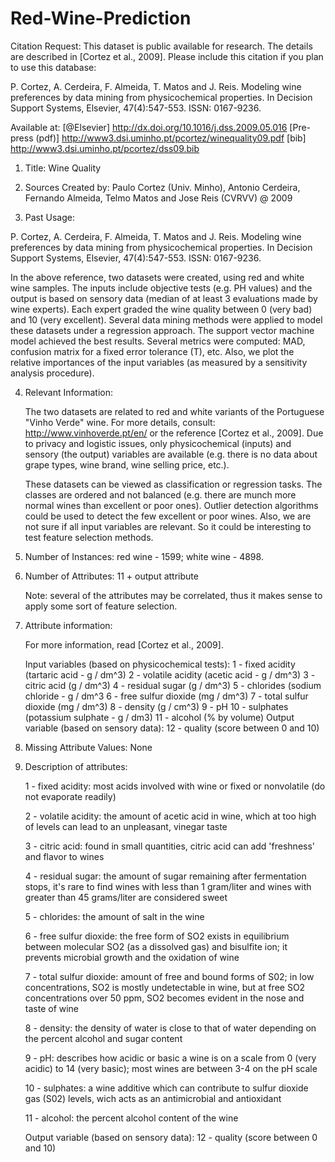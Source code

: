 # Red-Wine-Prediction
Citation Request:
  This dataset is public available for research. The details are described in [Cortez et al., 2009]. 
  Please include this citation if you plan to use this database:

  P. Cortez, A. Cerdeira, F. Almeida, T. Matos and J. Reis. 
  Modeling wine preferences by data mining from physicochemical properties.
  In Decision Support Systems, Elsevier, 47(4):547-553. ISSN: 0167-9236.

  Available at: [@Elsevier] http://dx.doi.org/10.1016/j.dss.2009.05.016
                [Pre-press (pdf)] http://www3.dsi.uminho.pt/pcortez/winequality09.pdf
                [bib] http://www3.dsi.uminho.pt/pcortez/dss09.bib

1. Title: Wine Quality 

2. Sources
   Created by: Paulo Cortez (Univ. Minho), Antonio Cerdeira, Fernando Almeida, Telmo Matos and Jose Reis (CVRVV) @ 2009
   
3. Past Usage:

  P. Cortez, A. Cerdeira, F. Almeida, T. Matos and J. Reis. 
  Modeling wine preferences by data mining from physicochemical properties.
  In Decision Support Systems, Elsevier, 47(4):547-553. ISSN: 0167-9236.

  In the above reference, two datasets were created, using red and white wine samples.
  The inputs include objective tests (e.g. PH values) and the output is based on sensory data
  (median of at least 3 evaluations made by wine experts). Each expert graded the wine quality 
  between 0 (very bad) and 10 (very excellent). Several data mining methods were applied to model
  these datasets under a regression approach. The support vector machine model achieved the
  best results. Several metrics were computed: MAD, confusion matrix for a fixed error tolerance (T),
  etc. Also, we plot the relative importances of the input variables (as measured by a sensitivity
  analysis procedure).
 
4. Relevant Information:

   The two datasets are related to red and white variants of the Portuguese "Vinho Verde" wine.
   For more details, consult: http://www.vinhoverde.pt/en/ or the reference [Cortez et al., 2009].
   Due to privacy and logistic issues, only physicochemical (inputs) and sensory (the output) variables 
   are available (e.g. there is no data about grape types, wine brand, wine selling price, etc.).

   These datasets can be viewed as classification or regression tasks.
   The classes are ordered and not balanced (e.g. there are munch more normal wines than
   excellent or poor ones). Outlier detection algorithms could be used to detect the few excellent
   or poor wines. Also, we are not sure if all input variables are relevant. So
   it could be interesting to test feature selection methods. 

5. Number of Instances: red wine - 1599; white wine - 4898. 

6. Number of Attributes: 11 + output attribute
  
   Note: several of the attributes may be correlated, thus it makes sense to apply some sort of
   feature selection.

7. Attribute information:

   For more information, read [Cortez et al., 2009].

   Input variables (based on physicochemical tests):
   1 - fixed acidity (tartaric acid - g / dm^3)
   2 - volatile acidity (acetic acid - g / dm^3)
   3 - citric acid (g / dm^3)
   4 - residual sugar (g / dm^3)
   5 - chlorides (sodium chloride - g / dm^3
   6 - free sulfur dioxide (mg / dm^3)
   7 - total sulfur dioxide (mg / dm^3)
   8 - density (g / cm^3)
   9 - pH
   10 - sulphates (potassium sulphate - g / dm3)
   11 - alcohol (% by volume)
   Output variable (based on sensory data): 
   12 - quality (score between 0 and 10)

8. Missing Attribute Values: None

9. Description of attributes:

   1 - fixed acidity: most acids involved with wine or fixed or nonvolatile (do not evaporate readily)

   2 - volatile acidity: the amount of acetic acid in wine, which at too high of levels can lead to an unpleasant, vinegar taste

   3 - citric acid: found in small quantities, citric acid can add 'freshness' and flavor to wines

   4 - residual sugar: the amount of sugar remaining after fermentation stops, it's rare to find wines with less than 1 gram/liter and wines with greater than 45 grams/liter are considered sweet

   5 - chlorides: the amount of salt in the wine

   6 - free sulfur dioxide: the free form of SO2 exists in equilibrium between molecular SO2 (as a dissolved gas) and bisulfite ion; it prevents microbial growth and the oxidation of wine

   7 - total sulfur dioxide: amount of free and bound forms of S02; in low concentrations, SO2 is mostly undetectable in wine, but at free SO2 concentrations over 50 ppm, SO2 becomes evident in the nose and taste of wine

   8 - density: the density of water is close to that of water depending on the percent alcohol and sugar content

   9 - pH: describes how acidic or basic a wine is on a scale from 0 (very acidic) to 14 (very basic); most wines are between 3-4 on the pH scale

   10 - sulphates: a wine additive which can contribute to sulfur dioxide gas (S02) levels, wich acts as an antimicrobial and antioxidant

   11 - alcohol: the percent alcohol content of the wine

   Output variable (based on sensory data): 
   12 - quality (score between 0 and 10)
